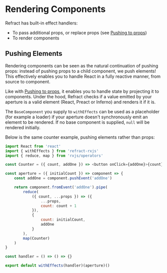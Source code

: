 # Rendering Components

Refract has built-in effect handlers:

*   To pass additional props, or replace props (see [Pushing to props](./pushing-to-props))
*   To render components

## Pushing Elements

Rendering components can be seen as the natural continuation of pushing props: instead of pushing props to a child component, we push elements! This effectively enables you to handle React in a fully reactive manner, from source to component.

Like with [Pushing to props](./pushing-to-props), it enables you to handle state by projecting it to components. Under the hood, Refract checks if a value emitted by your aperture is a valid element (React, Preact or Inferno) and renders it if it is.

The `BaseComponent` you supply to `withEffects` can be used as a placeholder (for example a loader) if your aperture doesn't synchronously emit an element to be rendered. If no base component is supplied, `null` will be rendered initially.

Below is the same counter example, pushing elements rather than props:

```js
import React from 'react'
import { withEffects } from 'refract-rxjs'
import { reduce, map } from 'rxjs/operators'

const Counter = ({ count, addOne }) => <button onClick={addOne}>{count}</button>

const aperture = ({ initialCount }) => component => {
    const addOne = component.pushEvent('addOne')

    return component.fromEvent('addOne').pipe(
        reduce(
            ({ count, ...props }) => ({
                ...props,
                count: count + 1
            }),
            {
                count: initialCount,
                addOne
            }
        ),
        map(Counter)
    )
}

const handler = () => () => {}

export default withEffects(handler)(aperture)()
```
